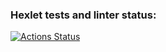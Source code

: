 ### Hexlet tests and linter status:
[![Actions Status](https://github.com/ValeriaZherditskaia/frontend-project-46/actions/workflows/hexlet-check.yml/badge.svg)](https://github.com/ValeriaZherditskaia/frontend-project-46/actions)